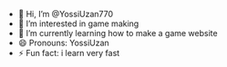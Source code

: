 - 👋 Hi, I’m @YossiUzan770
- 👀 I’m interested in game making
- 🌱 I’m currently learning how to make a game website
- 😄 Pronouns: YossiUzan
- ⚡ Fun fact: i learn very fast

<!---
YossiUzan770/YossiUzan770 is a ✨ special ✨ repository because its `README.md` (this file) appears on your GitHub profile.
You can click the Preview link to take a look at your changes.
--->
